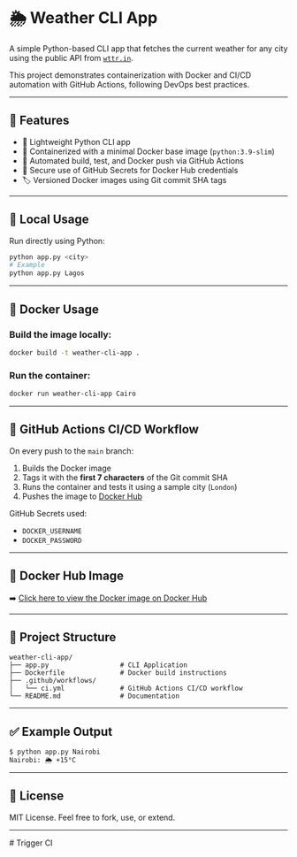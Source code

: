 # 🌦️ Weather CLI App

A simple Python-based CLI app that fetches the current weather for any city using the public API from [`wttr.in`](https://wttr.in).

This project demonstrates containerization with Docker and CI/CD automation with GitHub Actions, following DevOps best practices.

---

## 🚀 Features

- 🐍 Lightweight Python CLI app
- 🐳 Containerized with a minimal Docker base image (`python:3.9-slim`)
- 🔁 Automated build, test, and Docker push via GitHub Actions
- 🔐 Secure use of GitHub Secrets for Docker Hub credentials
- 🏷️ Versioned Docker images using Git commit SHA tags

---

## 🧪 Local Usage

Run directly using Python:

```bash
python app.py <city>
# Example
python app.py Lagos
````

---

## 🐳 Docker Usage

### Build the image locally:

```bash
docker build -t weather-cli-app .
```

### Run the container:

```bash
docker run weather-cli-app Cairo
```

---

## 🔄 GitHub Actions CI/CD Workflow

On every push to the `main` branch:

1. Builds the Docker image
2. Tags it with the **first 7 characters** of the Git commit SHA
3. Runs the container and tests it using a sample city (`London`)
4. Pushes the image to [Docker Hub](https://hub.docker.com/r/thedevopsforge/weather-cli-app)

GitHub Secrets used:

* `DOCKER_USERNAME`
* `DOCKER_PASSWORD`

---

## 🐳 Docker Hub Image

➡️ [Click here to view the Docker image on Docker Hub](https://hub.docker.com/r/thedevopsforge/weather-cli-app)

---

## 🧩 Project Structure

```
weather-cli-app/
├── app.py                  # CLI Application
├── Dockerfile              # Docker build instructions
├── .github/workflows/
│   └── ci.yml              # GitHub Actions CI/CD workflow
└── README.md               # Documentation
```

---

## ✅ Example Output

```bash
$ python app.py Nairobi
Nairobi: 🌦 +15°C
```

---

## 📄 License

MIT License. Feel free to fork, use, or extend.

---

#   T r i g g e r   C I  
 
